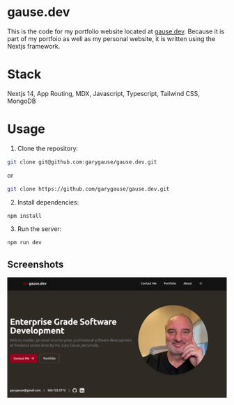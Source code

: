 # gause.dev

This is the code for my portfolio website located at [gause.dev](https://gause.dev). Because it is part of my portfoio as well as my personal website, it is written using the Nextjs framework.

# Stack

Nextjs 14, App Routing, MDX, Javascript, Typescript, Tailwind CSS, MongoDB

# Usage

1. Clone the repository:

```bash
git clone git@github.com:garygause/gause.dev.git
```

or

```bash
git clone https://github.com/garygause/gause.dev.git
```

2. Install dependencies:

```bash
npm install
```

3. Run the server:

```bash
npm run dev
```

## Screenshots

![NextEvents Home](public/images/site-preview.png)
